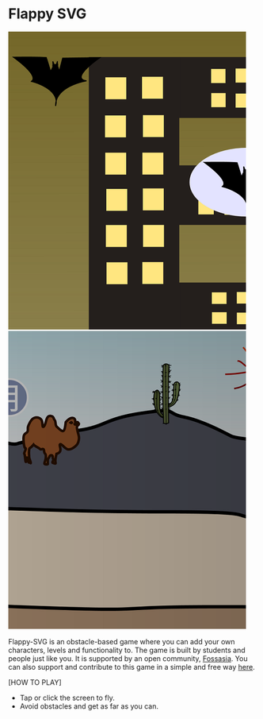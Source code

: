 Flappy SVG
==========
![](pictures/1.png)
![](pictures/2.png)

Flappy-SVG is an obstacle-based game where you can add your own characters, levels and functionality to. The game is built by students and people just like you. It is supported by an open community, [Fossasia](http://fossasia.org/).
You can also support and contribute to this game in a simple and free way [here](https://github.com/fossasia/flappy-svg/).

[HOW TO PLAY]
- Tap or click the screen to fly.
- Avoid obstacles and get as far as you can.
